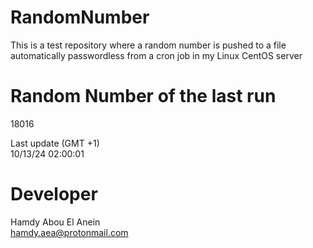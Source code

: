 # RandomNumber    
This is a test repository where a random number is pushed to a file automatically passwordless from a cron job in my Linux CentOS server    
# Random Number of the last run   
18016
      
Last update (GMT +1)    
10/13/24 02:00:01
# Developer    
Hamdy Abou El Anein   
hamdy.aea@protonmail.com
